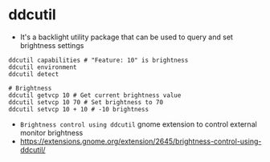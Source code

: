 # ddcutil

- It's a backlight utility package that can be used to query and set brightness settings

```shell
ddcutil capabilities # "Feature: 10" is brightness
ddcutil environment
ddcutil detect

# Brightness
ddcutil getvcp 10 # Get current brightness value
ddcutil setvcp 10 70 # Set brightness to 70
ddcutil setvcp 10 + 10 # -10 brightness

```

- `Brightness control using ddcutil` gnome extension to control external monitor brightness
- <https://extensions.gnome.org/extension/2645/brightness-control-using-ddcutil/>
